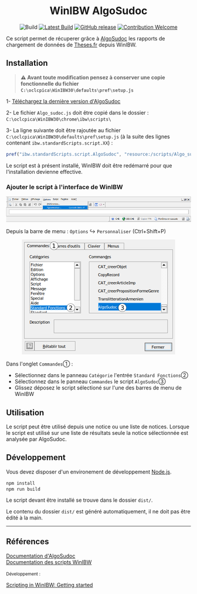 <div align="center">

# WinIBW AlgoSudoc

![Build](https://github.com/eonm-abes/winibw-algo-sudoc/workflows/Build/badge.svg)
[![Latest Build](https://img.shields.io/badge/%F0%9F%93%A6%20lastest%20build-AlgoSudoc.js-yellow)](https://github.com/eonm-abes/winibw-algo-sudoc/releases/latest/download/Algo_sudoc.js)
[![GitHub release](https://img.shields.io/github/release/eonm-abes/winibw-algo-sudoc.svg)](https://github.com/eonm-abes/winibw-algo-sudoc/releases/latest)
[![Contribution Welcome](https://img.shields.io/badge/contribution-welcome-green.svg)](https://github.com/eonm-abes/winibw-algo-sudoc/pulls)

</div>

Ce script permet de récuperer grâce à [AlgoSudoc](http://documentation.abes.fr/sudoc/manuels/controle_bibliographique/rapports_chargement_theses_fr/index.html) les rapports de chargement de données de [Theses.fr](http://www.theses.fr/) depuis WinIBW.

## Installation

> __⚠️ Avant toute modification pensez à conserver une copie fonctionnelle du fichier `C:\oclcpica\WinIBW30\defaults\pref\setup.js`__

1- [Téléchargez la dernière version d'AlgoSudoc](https://github.com/eonm-abes/winibw-algo-sudoc/releases/latest/download/Algo_sudoc.js)


2- Le fichier `Algo_sudoc.js` doit être copié dans le dossier : `C:\oclcpica\WinIBW30\chrome\ibw\scripts\`

3- La ligne suivante doit être rajoutée au fichier `C:\oclcpica\WinIBW30\defaults\pref\setup.js` (à la suite des lignes contenant `ibw.standardScripts.script.XX`) :

```js
pref("ibw.standardScripts.script.AlgoSudoc", "resource:/scripts/Algo_sudoc.js");
```

Le script est à présent installé, WinIBW doit être redémarré pour que l'installation devienne effective.

### Ajouter le script à l'interface de WinIBW

<div align="center">

![UI Install](img/ui_install_1.png "UI Install")

</div>

Depuis la barre de menu : `Options` ↪ `Personnaliser` (Ctrl+Shift+P)

<div align="center">

![UI Install](img/ui_install_2.png "UI Install")

</div>

Dans l'onglet `Commandes`➀ :

- Sélectionnez dans le panneau `Catégorie`  l'entrée `Standard Fonctions`➁
- Sélectionnez dans le panneau `Commandes` le script `AlgoSudoc`➂
- Glissez déposez le script sélectioné sur l'une des barres de menu de WinIBW

## Utilisation

Le script peut être utilisé depuis une notice ou une liste de notices. Lorsque le script est utilisé sur une liste de résultats seule la notice sélectionnée est analysée par AlgoSudoc.

## Développement

Vous devez disposer d'un environement de développement [Node.js](https://nodejs.org/en/download/).

```
npm install
npm run build
```

Le script devant être installé se trouve dans le dossier `dist/`.

Le contenu du dossier `dist/` est généré automatiquement, il ne doit pas être édité à la main.

---

## Références

[Documentation d'AlgoSudoc](http://documentation.abes.fr/sudoc/manuels/controle_bibliographique/rapports_chargement_theses_fr/index.html)<br>[Documentation des scripts WinIBW](http://documentation.abes.fr/sudoc/manuels/logiciel_winibw/scripts/index.html)

<small>Développement :</small>

[Scripting in WinIBW: Getting started](https://www.zeitschriftendatenbank.de/fileadmin/user_upload/ZDB/pdf/winibw/Scripting_in_WinIBW3_V_1_17.pdf)
